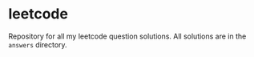 # leetcode

Repository for all my leetcode question solutions. All solutions are in the `answers` directory.